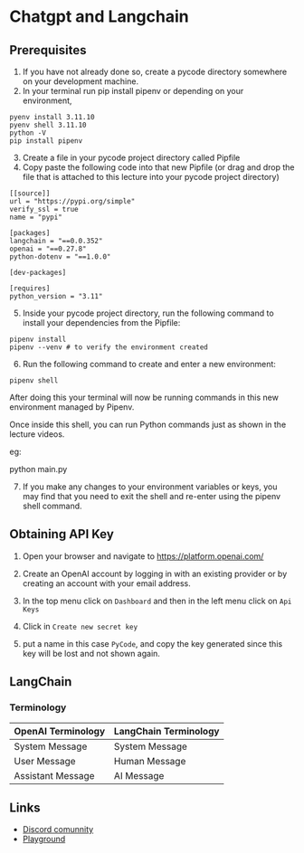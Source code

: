 # Chatgpt and Langchain

## Prerequisites

1. If you have not already done so, create a pycode directory somewhere on your development machine.
2. In your terminal run pip install pipenv or depending on your environment, 

```shell
pyenv install 3.11.10
pyenv shell 3.11.10
python -V
pip install pipenv
```

3. Create a file in your pycode project directory called Pipfile
4. Copy paste the following code into that new Pipfile (or drag and drop the
file that is attached to this lecture into your pycode project directory)

```Pipfile
[[source]]
url = "https://pypi.org/simple"
verify_ssl = true
name = "pypi"
 
[packages]
langchain = "==0.0.352"
openai = "==0.27.8"
python-dotenv = "==1.0.0"
 
[dev-packages]
 
[requires]
python_version = "3.11"
```

5. Inside your pycode project directory, run the following command to install your dependencies from the Pipfile:

```shell
pipenv install
pipenv --venv # to verify the environment created
```

6. Run the following command to create and enter a new environment:

```shell
pipenv shell
```

After doing this your terminal will now be running commands in this new environment managed by Pipenv.

Once inside this shell, you can run Python commands just as shown in the lecture videos.

eg:

python main.py

7. If you make any changes to your environment variables or keys, you may find
that you need to exit the shell and re-enter using the pipenv shell command.

## Obtaining API Key

1. Open your browser and navigate to https://platform.openai.com/

2. Create an OpenAI account by logging in with an existing provider or by creating an account with your email address.

3. In the top menu click on `Dashboard` and then in the left menu click on `Api Keys`

4. Click in `Create new secret key`

5. put a name in this case `PyCode`, and copy the key generated since this key will be lost and not shown again.

## LangChain

### Terminology

| OpenAI Terminology  | LangChain Terminology |
|---------------------|-----------------------|
| System Message      | System Message        |
| User Message        | Human Message         |
| Assistant Message   | AI Message            |

## Links

- [Discord comunnity](https://discord.gg/h2G3CbxPZA)
- [Playground](https://platform.openai.com/playground)
